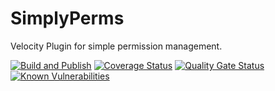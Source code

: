 # SimplyPerms

Velocity Plugin for simple permission management.

[![Build and Publish](https://github.com/SimplyVanilla/SimplyPerms/actions/workflows/build-and-publish.yml/badge.svg)](https://github.com/SimplyVanilla/SimplyPerms/actions/workflows/build-and-publish.yml)
[![Coverage Status](https://coveralls.io/repos/github/SimplyVanilla/SimplyPerms/badge.svg)](https://coveralls.io/github/SimplyVanilla/SimplyPerms)
[![Quality Gate Status](https://sonarcloud.io/api/project_badges/measure?project=SimplyVanilla_SimplyPerms&metric=alert_status)](https://sonarcloud.io/summary/new_code?id=SimplyVanilla_SimplyPerms)
[![Known Vulnerabilities](https://snyk.io/test/github/SimplyVanilla/SimplyPerms/badge.svg)](https://snyk.io/test/github/SimplyVanilla/SimplyPerms)
